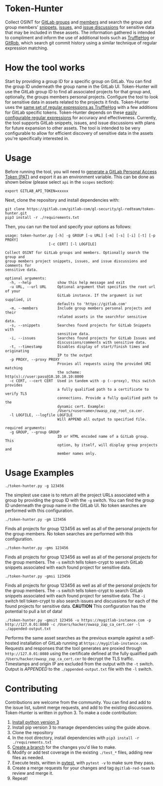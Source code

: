 # Token-Hunter

Collect OSINT for [GitLab groups](https://docs.gitlab.com/ee/user/group/) and [members](https://docs.gitlab.com/ee/user/project/members/#share-project-with-group) and search the group and group members' [snippets](https://docs.gitlab.com/ee/user/snippets.html), [issues](https://docs.gitlab.com/ee/user/project/issues/), and [issue discussions](https://docs.gitlab.com/ee/api/discussions.html#discussions-api) for sensitive data that may be included in these assets. The information gathered is intended to compliment and inform the use of additional tools such as [TruffleHog](https://github.com/dxa4481/truffleHog) or [GitRob](https://github.com/michenriksen/gitrob), which search git commit history using a similar technique of regular expression matching.  

# How the tool works

Start by providing a group ID for a specific group on GitLab.  You can find the group ID underneath the group name in the GitLab UI.  Token-Hunter will use the GitLab group ID to find all associated projects for that group and, optionally, the groups members personal projects.  Configure the tool to look for sensitive data in assets related to the projects it finds.  Token-Hunter uses the [same set of regular expressions as TruffleHog](https://github.com/dxa4481/truffleHogRegexes) with a few additions for GitLab specific tokens.  Token-Hunter depends on these [easily configurable regular expressions](https://gitlab.com/gitlab-com/gl-security/gl-redteam/token-hunter/blob/master/regexes.json) for accuracy and effectiveness.  Currently, the tool supports GitLab snippets, issues, and issue discussions with plans for future expansion to other assets.  The tool is intended to be very configurable to allow for efficient discovery of sensitive data in the assets you're specifically interested in.

# Usage

Before running the tool, you will need to [generate a GitLab Personal Access Token (PAT)](https://docs.gitlab.com/ee/user/profile/personal_access_tokens.html) and export it as an environment variable. This can be done as shown below (please select `api` in the `scopes` section):

```
export GITLAB_API_TOKEN=xxxxx
```

Next, clone the repository and install dependencies with:

```
git clone https://gitlab.com/gitlab-com/gl-security/gl-redteam/token-hunter.git
pip3 install -r ./requirements.txt
```

Then, you can run the tool and specify your options as follows:

```
usage: token-hunter.py [-h] -g GROUP [-u URL] [-m] [-s] [-i] [-t] [-p PROXY]
                    [-c CERT] [-l LOGFILE]

Collect OSINT for GitLab groups and members. Optionally search the group and
group members project snippets, issues, and issue discussions and comments for
sensitive data.

optional arguments:
  -h, --help            show this help message and exit
  -u URL, --url URL     Optional argument that specifies the root url of your
                        GitLab instance. If the argument is not supplied, it
                        defaults to 'https://gitlab.com'
  -m, --members         Include group members personal projects and their
                        related assets in the searchfor sensitive data.
  -s, --snippets        Searches found projects for GitLab Snippets with
                        sensitive data.
  -i, --issues          Searches found projects for GitLab Issues and
                        discussions/comments with sensitive data.
  -t, --timestamp       Disables display of start/finish times and originating
                        IP to the output
  -p PROXY, --proxy PROXY
                        Proxies all requests using the provided URI matching
                        the scheme: http(s)://user:pass@10.10.10.10:8000
  -c CERT, --cert CERT  Used in tandem with -p (--proxy), this switch provides
                        a fully qualified path to a certificate to verify TLS
                        connections. Provide a fully qualified path to the
                        dynamic cert. Example:
                        /Users/<username>/owasp_zap_root_ca.cer.
  -l LOGFILE, --logfile LOGFILE
                        Will APPEND all output to specified file.

required arguments:
  -g GROUP, --group GROUP
                        ID or HTML encoded name of a GitLab group. This
                        option, by itself, will display group projects and
                        member names only.
```

# Usage Examples

`./token-hunter.py -g 123456`

The simplest use case is to return all the project URLs associated with a group by providing the group ID with the `-g` switch.  You can find the group ID underneath the group name in the GitLab UI.  No token searches are performed with this configuration.

`./token-hunter.py -gm 123456`

Finds all projects for group 123456 as well as all of the personal projects for the group members.  No token searches are performed with this configuration.

`./token-hunter.py -gms 123456`

Finds all projects for group 123456 as well as all of the personal projects for the group members.  The `-s` switch tells token-crypt to search GitLab snippets associated with each found project for sensitive data.

`./token-hunter.py -gmsi 123456`

Finds all projects for group 123456 as well as all of the personal projects for the group members.  The `-s` switch tells token-crypt to search GitLab snippets associated with each found project for sensitive data.  The `-i` switch tell token-crypt to also search issues and discussions  for each of the found projects for sensitive data.  **CAUTION** This configuration has the potential to pull a lot of data!

`./token-hunter.py -gmsit 123456 -u https://mygitlab-instance.com -p http://127.0.01:8080 -c /Users/hacker/owasp_zap_ca_cert.cer -l ./appended-output.txt`

Performs the same asset searches as the previous example against a self-hosted installation of GitLab running at `https://mygitlab-instance.com`.  Requests and responses that the tool generates are proxied through `http://127.0.01:8080` using the certificate defined at the fully qualified path `/Users/hacker/owasp_zap_ca_cert.cer` to decrypt the TLS traffic.  Timestamps and origin IP are excluded from the output with the `-t` switch.  Output is *APPENDED* to the `./appended-output.txt` file with the `-l` switch.

# Contributing

Contributions are welcome from the community.  You can find and add to the issue list, submit merge requests, and add to the existing discussions.  Token-Hunter is written in python 3.  To make a code contribution:

1. [Install python version 3](https://realpython.com/installing-python/)
1. Install pip version 3 to manage dependencies using the guide above.
1. Clone the repository
1. In the root directory, install dependencies with `pip3 install -r ./requirements.txt`
1. [Create a branch](https://docs.gitlab.com/ee/gitlab-basics/create-branch.html) for the changes you'd like to make.
1. Modify or add test coverage in the existing `./test_*` files, adding new files as needed.
1. Execute tests, written in [pytest](http://doc.pytest.org/), with `pytest -v` to make sure they pass.
1. Create a merge requests for your changes and tag `@gitlab-red-team` to review and merge it.
1. Repeat!
